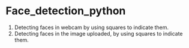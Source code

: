 # Face_detection_python

1. Detecting faces in webcam by using squares to indicate them.
2. Detecting faces in the image uploaded, by using squares to indicate them.
